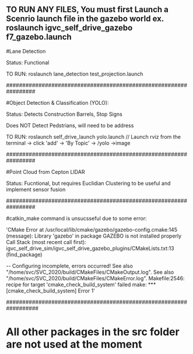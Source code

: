 

## TO RUN ANY FILES, You must first Launch a Scenrio launch file in the gazebo world ex. roslaunch igvc_self_drive_gazebo f7_gazebo.launch 


#Lane Detection

Status: Functional

TO RUN: roslaunch lane_detection test_projection.launch 

#################################################################

#Object Detection & Classification (YOLO):

Status: Detects Construction Barrels, Stop Signs

Does NOT Detect Pedstrians, will need to be address

TO RUN: roslaunch self_drive_launch yolo.launch // Launch rviz from the terminal -> click 'add' -> 'By Topic' -> /yolo ->image 

#################################################################

#Point Cloud from Cepton LIDAR

Status: Fucntional, but requires Euclidian Clustering to be useful and implement sensor fusion

#################################################################

#catkin_make command is unsucsseful due to some error:

'CMake Error at /usr/local/lib/cmake/gazebo/gazebo-config.cmake:145 (message):
  Library 'gazebo' in package GAZEBO is not installed properly
Call Stack (most recent call first):
  igvc_self_drive_sim/igvc_self_drive_gazebo_plugins/CMakeLists.txt:13 (find_package)


-- Configuring incomplete, errors occurred!
See also "/home/svc/SVC_2020/build/CMakeFiles/CMakeOutput.log".
See also "/home/svc/SVC_2020/build/CMakeFiles/CMakeError.log".
Makefile:2546: recipe for target 'cmake_check_build_system' failed
make: *** [cmake_check_build_system] Error 1'

##################################################################

# All other packages in the src folder are not used at the moment




